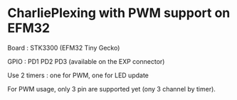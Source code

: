 # CharliePlexing with PWM support on EFM32 #

Board : STK3300 (EFM32 Tiny Gecko)

GPIO : PD1 PD2 PD3 (available on the EXP connector)

Use 2 timers : one for PWM, one for LED update

For PWM usage, only 3 pin are supported yet (ony 3 channel by timer).